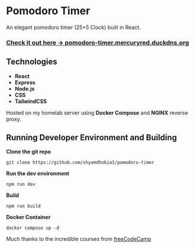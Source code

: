 # Pomodoro Timer

An elegant pomodoro timer (25+5 Clock) built in React.

### [Check it out here -> pomodoro-timer.mercuryred.duckdns.org](https://pomodoro-timer.mercuryred.duckdns.org/)


## Technologies
- **React**
- **Express**
- **Node.js**
- **CSS**
- **TailwindCSS**

Hosted on my homelab server using **Docker Compose** and **NGINX** reverse proxy.

## Running Developer Environment and Building

**Clone the git repo**
```
git clone https://github.com/shyamdhokia1/pomodoro-timer
```
**Run the dev environment**
```
npm run dev
```
**Build**
```
npm run build
```
**Docker Container**
```
docker compose up -d
```

Much thanks to the incredible courses from [freeCodeCamp](https://github.com/freeCodeCamp)
